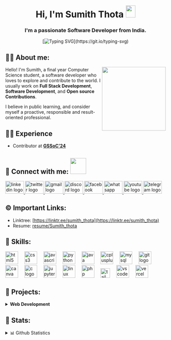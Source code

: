 <h1 align="center"> Hi, I'm Sumith Thota <img src="https://raw.githubusercontent.com/MartinHeinz/MartinHeinz/master/wave.gif" width="30px" height="38"></h1>
<h3 align="center">I'm a passionate Software Developer from India.</h3>
<div align="center">

[![Typing SVG](https://readme-typing-svg.demolab.com?font=Fira+Code&size=22&pause=200&color=F70000&center=true&vCenter=true&width=470&lines=Hey!+It's+Sumith+Thota;I'm+a+Software+Developer.;+OpenSource+Contributor.;+Frontend+Developer.;%E2%9D%A4%EF%B8%8F+%7C+;)](https://git.io/typing-svg)
</div>

<!-- About Me -->

##  🙋‍♂️ About me:

<img align="right" height="200" src="https://camo.githubusercontent.com/7de37139d0b4c1ce40865e799b446c0e963a3dd8fb68d239707237c40604fa3d/68747470733a2f2f63646e2e6472696262626c652e636f6d2f75736572732f3733303730332f73637265656e73686f74732f363538313234332f6176656e746f2e676966"  />

Hello! I'm Sumith, a final year Computer Science student, a software developer who loves to explore and contribute to the world.
I usually work on **Full Stack Development**, **Software Development**, and **Open source Contributions**.

I believe in public learning, and consider myself a proactive, responsible and result-oriented professional. 

<!-- - Upcoming **SWE** at **[JP Morgan Chase & Co.](https://www.jpmorganchase.com/)**
- 2x **[Kaggle](https://www.kaggle.com/)** Expert. See here: **[Kaggle Expert](https://www.kaggle.com/hiimanshuagarwal)** -->

<!-- Experience -->

##  👨‍💻 Experience

- Contributor at **[GSSoC'24](https://gssoc.girlscript.tech/)**
<!-- - Co-Founder & CEO at **[TCET Open Source](https://opensource.tcetmumbai.in/)**
- Data Science Intern at **[Innomatics Research Labs](https://www.innomatics.in/)**
- Secretariat at **[GDSC-TCET](https://www.dsctcet.tech/)** -->
  
## 🔗 Connect with me: <img src="https://gifyu.com/image/Zy2f" width="50px"></a>

<div align="left">
  <a href="https://www.linkedin.com/in/sumith-thota-920033235/" target="_blank">
    <img src="https://raw.githubusercontent.com/maurodesouza/profile-readme-generator/master/src/assets/icons/social/linkedin/default.svg" width="58" height="40" alt="linkedin logo"  />
  </a>
  <a href="https://x.com/Sumiththota1" target="_blank">
    <img src="https://raw.githubusercontent.com/maurodesouza/profile-readme-generator/master/src/assets/icons/social/twitter/default.svg" width="58" height="40" alt="twitter logo"  />
  </a>
  <a href="mailto:thotasumith02@gmail.com" target="_blank">
    <img src="https://raw.githubusercontent.com/maurodesouza/profile-readme-generator/master/src/assets/icons/social/gmail/default.svg" width="58" height="40" alt="gmail logo"  />
  </a>
  <a href="https://discordapp.com/users/1118219114658402414" target="_blank">
    <img src="https://raw.githubusercontent.com/maurodesouza/profile-readme-generator/master/src/assets/icons/social/discord/default.svg" width="58" height="40" alt="discord logo"  />
  </a>
  
  <a href="https://www.facebook.com/sumith.p.thota" target="_blank">
    <img src="https://raw.githubusercontent.com/maurodesouza/profile-readme-generator/master/src/assets/icons/social/facebook/default.svg" width="58" height="40" alt="facebook logo"  />
  </a>
  <a href="https://wa.me/+918500448118" target="_blank">
    <img src="https://raw.githubusercontent.com/maurodesouza/profile-readme-generator/master/src/assets/icons/social/whatsapp/default.svg" width="58" height="40" alt="whatsapp logo"  />
  </a>
  <a href="https://www.youtube.com/@Inspirethesociety" target="_blank">
    <img src="https://raw.githubusercontent.com/maurodesouza/profile-readme-generator/master/src/assets/icons/social/youtube/default.svg" width="58" height="40" alt="youtube logo"  />
  </a>
  <a href="https://t.me/sumiththota" target="_blank">
    <img src="https://raw.githubusercontent.com/maurodesouza/profile-readme-generator/master/src/assets/icons/social/telegram/default.svg" width="58" height="40" alt="telegram logo"  />
  </a>
</div>

<!-- Important Links -->

## ©️ Important Links:

- Linktree: [https://linktr.ee/sumith_thota](https://linktr.ee/sumith_thota)
- Resume: [resume/Sumith_thota](https://drive.google.com/file/d/13biPc62w9m3aXfqSakPa8ZVZXjKOE_L8/view?usp=sharing)

<!-- Skills -->

## 🚀 Skills:

<div align="left">
  <img src="https://cdn.jsdelivr.net/gh/devicons/devicon/icons/html5/html5-original.svg" height="40" alt="html5 logo"  />
  <img width="12" />
  <img src="https://cdn.jsdelivr.net/gh/devicons/devicon/icons/css3/css3-original.svg" height="40" alt="css3 logo"  />
  <img width="12" />
  <img src="https://cdn.jsdelivr.net/gh/devicons/devicon/icons/javascript/javascript-original.svg" height="40" alt="javascript logo"  />
  <img width="12" />
  <img src="https://cdn.jsdelivr.net/gh/devicons/devicon/icons/python/python-original.svg" height="40" alt="python logo"  />
  <img width="12" />
  <img src="https://cdn.jsdelivr.net/gh/devicons/devicon/icons/java/java-original.svg" height="40" alt="java logo"  />
  <img width="12" />
  <img src="https://cdn.jsdelivr.net/gh/devicons/devicon/icons/cplusplus/cplusplus-original.svg" height="40" alt="cplusplus logo"  />
  <img width="12" />
  <img src="https://cdn.jsdelivr.net/gh/devicons/devicon/icons/mysql/mysql-original.svg" height="40" alt="mysql logo"  />
  <img width="12" />
  <img src="https://cdn.jsdelivr.net/gh/devicons/devicon/icons/git/git-original.svg" height="40" alt="git logo"  />
  <img width="12" />
  <img src="https://cdn.jsdelivr.net/gh/devicons/devicon/icons/canva/canva-original.svg" height="40" alt="canva logo"  />
  <img width="12" />
  <img src="https://cdn.jsdelivr.net/gh/devicons/devicon/icons/c/c-original.svg" height="40" alt="c logo"  />
  <img width="12" />
  <img src="https://cdn.jsdelivr.net/gh/devicons/devicon/icons/jupyter/jupyter-original.svg" height="40" alt="jupyter logo"  />
  <img width="12" />
  <img src="https://cdn.jsdelivr.net/gh/devicons/devicon/icons/linux/linux-original.svg" height="40" alt="linux logo"  />
  <img width="12" />
  <img src="https://cdn.jsdelivr.net/gh/devicons/devicon/icons/php/php-original.svg" height="40" alt="php logo"  />
  <img width="12" />
  <img src="https://tailwindcss.com/_next/static/media/tailwindcss-mark.3c5441fc7a190fb1800d4a5c7f07ba4b1345a9c8.svg" height="30" alt="tailwindcss logo"  />
  <img width="12" />
  <img src="https://cdn.jsdelivr.net/gh/devicons/devicon/icons/vscode/vscode-original.svg" height="40" alt="vscode logo"  />
  <img width="12" />
  <img src="https://skillicons.dev/icons?i=vercel" height="40" alt="vercel logo"  />
</div>

<!-- Projects -->

## 🔭 Projects:
  
  <!-- Web Development -->
  <details>
  <summary><b>Web Development</b></summary>
  <br/>
  
  Project Name | Tech Stack | Source Code | Hosting Platform | Website Link
  ------- | :---------: | :--------: | :--------: | :-----------:
  QuickQuiz | HTML, CSS, JS, PHP | [Repo](https://github.com/SumithThota/Quick-Quiz-Web-Project) | GitHub | [Quick Quiz](https://hardier-riddles.000webhostapp.com/login.html)
  Spotify Clone | HTML, CSS | [Repo](https://github.com/SumithThota/Spotify-clone) | GitHub | [Spotify Clone](https://sumiththota.github.io/Spotify-clone/index.html)
  
  </details>
  
## 🧮 Stats:
<!-- GitHub Statistics -->

<details align="left"> 
  <summary font-weight="bold">  📊 Github Statistics</summary>
  <br />

  <div align="center">
  <img src="https://github-readme-stats.vercel.app/api?username=SumithThota&hide_title=false&hide_rank=true&show_icons=true&include_all_commits=true&count_private=true&disable_animations=false&theme=midnight-purple&locale=en&hide_border=true&order=1&custom_title=GitHub%20Stats" height="150" alt="stats graph"  />
  <img src="https://github-readme-stats.vercel.app/api/top-langs?username=SumithThota&locale=en&hide_title=false&layout=compact&card_width=320&langs_count=5&theme=midnight-purple&hide_border=true&order=2" height="150" alt="languages graph"  />
  <img src="https://streak-stats.demolab.com?user=SumithThota&locale=en&mode=daily&theme=midnight-purple&hide_border=true&border_radius=5&order=3" height="150" alt="streak graph"  />
  <img src="https://github-profile-trophy.vercel.app?username=SumithThota&theme=discord&column=-1&row=1&margin-w=8&margin-h=8&no-bg=true&no-frame=true&order=4" height="150" alt="trophy graph"  />
  <img src="https://github-readme-activity-graph.vercel.app/graph?username=SumithThota&radius=16&theme=github-dark&area=true&order=5&hide_border=true&custom_title=Contribution%20Graph&line=9745f5&color=9745f5&point=ffffff" height="350" alt="activity-graph graph"  />
</div>
  <!-- Snake Contribution Game -->
  <br clear="both">

  <!-- <img src="https://raw.githubusercontent.com/SumithThota/SumithThota/output/github-contribution-grid-snake.svg" width="1500" alt="Snake Game" />



![snake gif](https://raw.githubusercontent.com/SumithThota/SumithThota/output/github-contribution-grid-snake.svg)


![snake gif](https://github.com/SumithThota/SumithThota/blob/output/github-contribution-grid-snake.gif) -->



</details>
